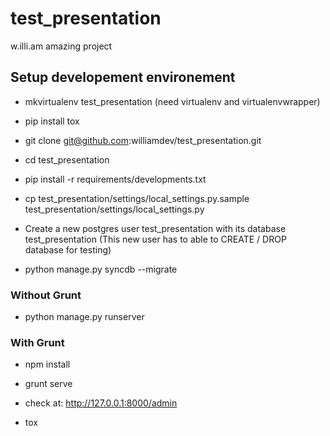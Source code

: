 # test_presentation

w.illi.am amazing project


## Setup developement environement

* mkvirtualenv test_presentation (need virtualenv and virtualenvwrapper)

* pip install tox

* git clone git@github.com:williamdev/test_presentation.git 

* cd test_presentation

* pip install -r requirements/developments.txt

* cp test_presentation/settings/local_settings.py.sample test_presentation/settings/local_settings.py

* Create a new postgres user test_presentation with its database test_presentation
(This new user has to able to CREATE / DROP database for testing)

* python manage.py syncdb --migrate

### Without Grunt

* python manage.py runserver

### With Grunt

* npm install

* grunt serve


* check at: http://127.0.0.1:8000/admin

* tox